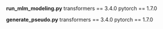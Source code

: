 **run_mlm_modeling.py**
transformers == 3.4.0
pytorch == 1.7.0

**generate_pseudo.py**
transformers == 3.4.0
pytorch == 1.7.0